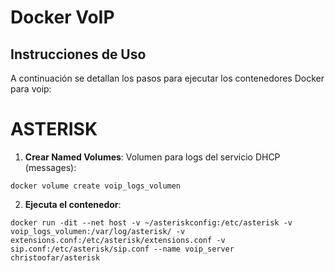 
# Docker VoIP

## Instrucciones de Uso

A continuación se detallan los pasos para ejecutar los contenedores Docker para voip:

# ASTERISK
1. **Crear Named Volumes**:
Volumen para logs del servicio DHCP (messages):
 ```shell
docker volume create voip_logs_volumen
```

2. **Ejecuta el contenedor**:
```shell
docker run -dit --net host -v ~/asteriskconfig:/etc/asterisk -v	voip_logs_volumen:/var/log/asterisk/ -v extensions.conf:/etc/asterisk/extensions.conf -v sip.conf:/etc/asterisk/sip.conf --name voip_server christoofar/asterisk
```
